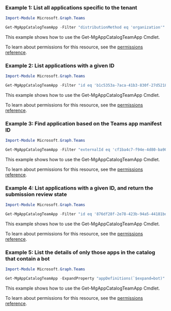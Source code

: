 ### Example 1: List all applications specific to the tenant

```powershellImport-Module Microsoft.Graph.Teams

Get-MgAppCatalogTeamApp -Filter "distributionMethod eq 'organization'"
```
This example shows how to use the Get-MgAppCatalogTeamApp Cmdlet.
To learn about permissions for this resource, see the [permissions reference](/graph/permissions-reference).

### Example 2: List applications with a given ID

```powershellImport-Module Microsoft.Graph.Teams

Get-MgAppCatalogTeamApp -Filter "id eq 'b1c5353a-7aca-41b3-830f-27d5218fe0e5'"
```
This example shows how to use the Get-MgAppCatalogTeamApp Cmdlet.
To learn about permissions for this resource, see the [permissions reference](/graph/permissions-reference).

### Example 3: Find application based on the Teams app manifest ID

```powershellImport-Module Microsoft.Graph.Teams

Get-MgAppCatalogTeamApp -Filter "externalId eq 'cf1ba4c7-f94e-4d80-ba90-5594b641a8ee'"
```
This example shows how to use the Get-MgAppCatalogTeamApp Cmdlet.
To learn about permissions for this resource, see the [permissions reference](/graph/permissions-reference).

### Example 4: List applications with a given ID, and return the submission review state

```powershellImport-Module Microsoft.Graph.Teams

Get-MgAppCatalogTeamApp -Filter "id eq '876df28f-2e78-423b-94a5-44181bd0e225'" -ExpandProperty "appDefinitions"
```
This example shows how to use the Get-MgAppCatalogTeamApp Cmdlet.
To learn about permissions for this resource, see the [permissions reference](/graph/permissions-reference).

### Example 5: List the details of only those apps in the catalog that contain a bot

```powershellImport-Module Microsoft.Graph.Teams

Get-MgAppCatalogTeamApp -ExpandProperty "appDefinitions(`$expand=bot)" -Filter "appDefinitions/any(a:a/bot ne null)"
```
This example shows how to use the Get-MgAppCatalogTeamApp Cmdlet.
To learn about permissions for this resource, see the [permissions reference](/graph/permissions-reference).

